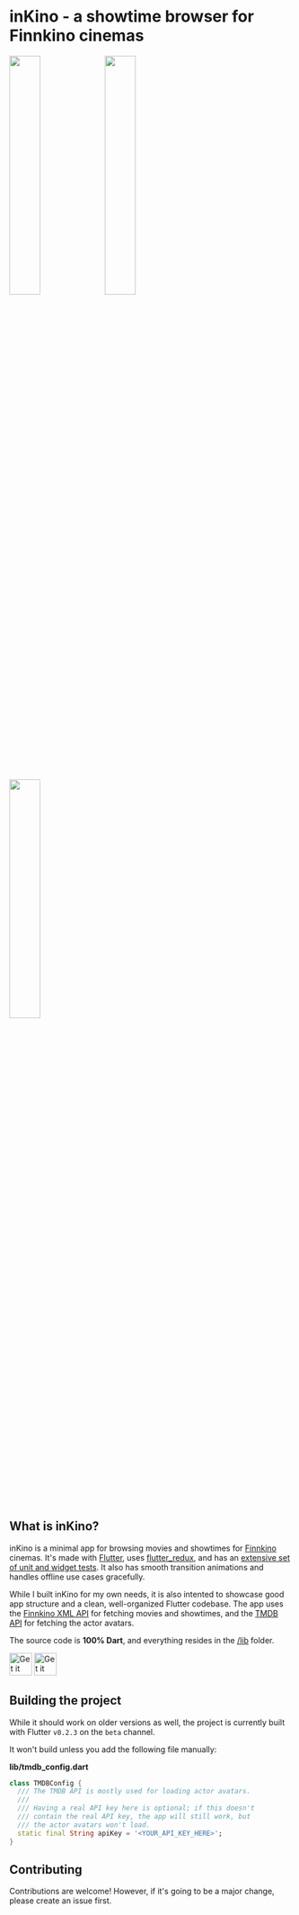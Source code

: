 # inKino - a showtime browser for Finnkino cinemas

<img src="https://github.com/roughike/inKino/blob/development/screenshots/now_in_theaters.png" width="33%" /> <img src="https://github.com/roughike/inKino/blob/development/screenshots/showtimes.png" width="33%" /> <img src="https://github.com/roughike/inKino/blob/development/screenshots/event_details.png" width="33%" />

## What is inKino?

inKino is a minimal app for browsing movies and showtimes for [Finnkino](https://finnkino.fi/) cinemas. It's made with [Flutter](https://flutter.io/), uses [flutter_redux](https://github.com/brianegan/flutter_redux),  and has an [extensive set of unit and widget tests](https://github.com/roughike/inKino/tree/development/test). It also has smooth transition animations and handles offline use cases gracefully.

While I built inKino for my own needs, it is also intented to showcase good app structure and a clean, well-organized Flutter codebase. The app uses the [Finnkino XML API](https://finnkino.fi/xml) for fetching movies and showtimes, and the [TMDB API](https://www.themoviedb.org/documentation/api) for fetching the actor avatars.

The source code is **100% Dart**, and everything resides in the [/lib](https://github.com/roughike/inKino/tree/development/lib) folder.

<div>
<a href='https://play.google.com/store/apps/details?id=com.roughike.inkino'><img alt='Get it on Google Play' src='https://github.com/roughike/inKino/blob/development/screenshots/google_play.png' height='40px'/></a> <a href='https://itunes.apple.com/us/app/inkino/id1367181450'><img alt='Get it on the App Store' src='https://github.com/roughike/inKino/blob/development/screenshots/app_store.png' height='40px'/></a>
</div>

## Building the project

While it should work on older versions as well, the project is currently built with Flutter `v0.2.3` on the `beta` channel.

It won't build unless you add the following file manually:

**lib/tmdb_config.dart**

```dart
class TMDBConfig {
  /// The TMDB API is mostly used for loading actor avatars.
  ///
  /// Having a real API key here is optional; if this doesn't 
  /// contain the real API key, the app will still work, but 
  /// the actor avatars won't load.
  static final String apiKey = '<YOUR_API_KEY_HERE>';
}
```

## Contributing

Contributions are welcome! However, if it's going to be a major change, please create an issue first. 
